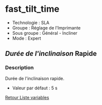 # fast_tilt_time

* Technologie : SLA
* Groupe : Réglage de l'Imprimante
* Sous groupe : Général -  Incliner
* Mode : Expert

## *Durée de l'inclinaison* Rapide

### Description

Durée de l'inclinaison rapide.

* Valeur par défaut : 5 s

[Retour Liste variables](variable_list.md)